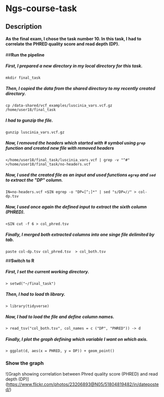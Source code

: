 # **Ngs-course-task**
## **Description**
#### As the final exam, I chose the task number 10. In this task, I had to correlate the PHRED quality score and read depth (DP).

##**Run the pipeline**
##### First, I prepared a new directory in my local directory for this task.
```mkdir final_task```

##### Then, I copied the data from the shared directory to my recently created directory.
```cp /data-shared/vcf_examples/luscinia_vars.vcf.gz /home/user18/final_task```

##### I had to gunzip the file.
```gunzip luscinia_vars.vcf.gz```

##### Now, I removed the headers which started with # symbol using ```grep``` function and created new file with removed headers
```</home/user18/final_task/luscinia_vars.vcf | grep -v "^#" >/home/user18/final_task/no-headers.vcf```

##### Now, I used the created file as an input and used functions ```egrep``` and ```sed``` to extract the "DP" column.
```IN=no-headers.vcf <$IN egrep -o "DP=[^;]*" | sed "s/DP=//" > col-dp.tsv```

##### Now, I used once again the defined input to extract the sixth column (PHRED).
```<$IN cut -f 6 > col_phred.tsv```

##### Finally, I merged both extracted columns into one singe file delimited by tab.
```paste col-dp.tsv col_phred.tsv  > col_both.tsv```

##**Switch to R**
##### First, I set the current working directory.
```> setwd("~/final_task")```

##### Then, I had to load th library.
```> library(tidyverse)```

##### Now, I had to load the file and define column names.
```> read_tsv("col_both.tsv", col_names = c ("DP", "PHRED")) -> d```

##### Finally, I plot the graph defining which variable I want on which axis.
```> ggplot(d, aes(x = PHRED, y = DP)) + geom_point()```

### **Show the graph**
![Graph showing correlation between Phred quality score (PHRED) and read depth (DP)] (https://www.flickr.com/photos/23206893@N05/51804819482/in/dateposted/)



